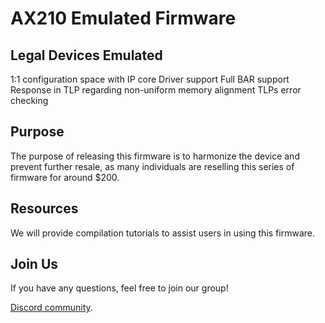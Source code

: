 # AX210 Emulated Firmware

## Legal Devices Emulated
1:1 configuration space with IP core
Driver support
Full BAR support
Response in TLP regarding non-uniform memory alignment
TLPs error checking

## Purpose
The purpose of releasing this firmware is to harmonize the device and prevent further resale, as many individuals are reselling this series of firmware for around $200.

## Resources
We will provide compilation tutorials to assist users in using this firmware.

## Join Us
If you have any questions, feel free to join our group!

[Discord community](https://discord.gg/xr4YF8cVx3).

